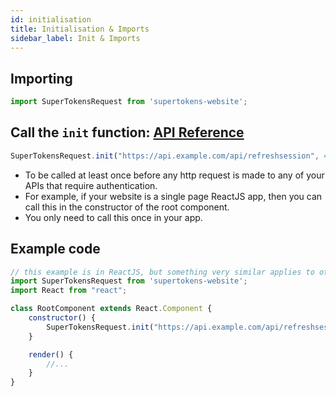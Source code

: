 ```yaml
---
id: initialisation
title: Initialisation & Imports
sidebar_label: Init & Imports
---
```


## Importing
```js
import SuperTokensRequest from 'supertokens-website';
```

## Call the ```init``` function: [API Reference](../api-reference/api-reference#supertokensfetchinitrefreshtokenurl-sessionexpiredstatuscode-viainterceptor)
```js
SuperTokensRequest.init("https://api.example.com/api/refreshsession", 440, true);
```
- To be called at least once before any http request is made to any of your APIs that require authentication. 
- For example, if your website is a single page ReactJS app, then you can call this in the constructor of the root component.
- <span class="highlighted-text">You only need to call this once in your app.</span>

<div class="divider"></div>

## Example code
```js
// this example is in ReactJS, but something very similar applies to other frameworks as well.
import SuperTokensRequest from 'supertokens-website';
import React from "react";

class RootComponent extends React.Component {
    constructor() {
        SuperTokensRequest.init("https://api.example.com/api/refreshsession", 440, true);
    }

    render() {
        //...
    }
}

```